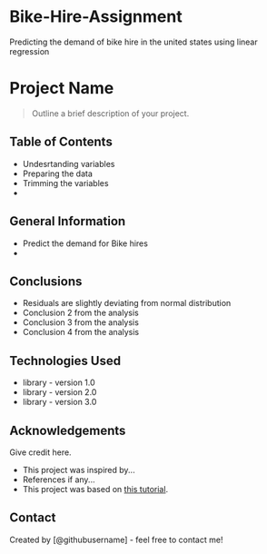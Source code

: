 # Bike-Hire-Assignment
Predicting the demand of bike hire in the united states using linear regression

# Project Name
> Outline a brief description of your project.


## Table of Contents
* Undesrtanding variables
* Preparing the data
* Trimming the variables
* 


<!-- You can include any other section that is pertinent to your problem -->

## General Information
- Predict the demand for Bike hires
- 

<!-- You don't have to answer all the questions - just the ones relevant to your project. -->

## Conclusions
- Residuals are slightly deviating from normal distribution
- Conclusion 2 from the analysis
- Conclusion 3 from the analysis
- Conclusion 4 from the analysis

<!-- You don't have to answer all the questions - just the ones relevant to your project. -->


## Technologies Used
- library - version 1.0
- library - version 2.0
- library - version 3.0

<!-- As the libraries versions keep on changing, it is recommended to mention the version of library used in this project -->

## Acknowledgements
Give credit here.
- This project was inspired by...
- References if any...
- This project was based on [this tutorial](https://www.example.com).


## Contact
Created by [@githubusername] - feel free to contact me!


<!-- Optional -->
<!-- ## License -->
<!-- This project is open source and available under the [... License](). -->

<!-- You don't have to include all sections - just the one's relevant to your project -->
